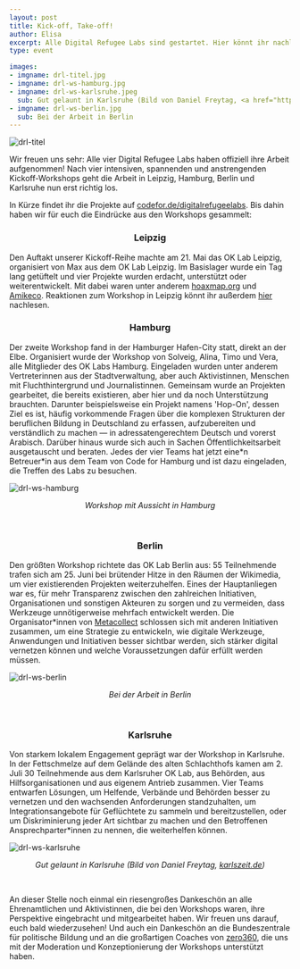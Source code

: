 ```yaml
---
layout: post
title: Kick-off, Take-off!
author: Elisa
excerpt: Alle Digital Refugee Labs sind gestartet. Hier könnt ihr nachlesen, woran sie in den nächsten Monaten arbeiten werden.
type: event

images:
- imgname: drl-titel.jpg
- imgname: drl-ws-hamburg.jpg
- imgname: drl-ws-karlsruhe.jpeg
  sub: Gut gelaunt in Karlsruhe (Bild von Daniel Freytag, <a href="http://karlszeit.de">karlszeit.de</a>)
- imgname: drl-ws-berlin.jpg
  sub: Bei der Arbeit in Berlin
---
```


![drl-titel](/blog/drl-titel.jpg)


Wir freuen uns sehr: Alle vier Digital Refugee Labs haben offiziell ihre Arbeit aufgenommen! Nach vier intensiven, spannenden und anstrengenden Kickoff-Workshops geht die Arbeit in Leipzig, Hamburg, Berlin und Karlsruhe nun erst richtig los.

In Kürze findet ihr die Projekte auf <a href="codefor.de/digitalrefugeelabs">codefor.de/digitalrefugeelabs</a>. Bis dahin haben wir für euch die Eindrücke aus den Workshops gesammelt:

<h3 style="text-align: center">Leipzig</h3>
Den Auftakt unserer Kickoff-Reihe machte am 21. Mai das OK Lab Leipzig, organisiert von Max aus dem OK Lab Leipzig. Im Basislager wurde ein Tag lang getüftelt und vier Projekte wurden erdacht, unterstützt oder weiterentwickelt. Mit dabei waren unter anderem <a href="http://hoaxmap.org">hoaxmap.org</a> und <a href="https://github.com/CodeforLeipzig/amikeco">Amikeco</a>. Reaktionen zum Workshop in Leipzig könnt ihr außerdem <a href="codefor.de/blog/drl-workshop-leipzig">hier</a> nachlesen.


<h3 style="text-align: center">Hamburg</h3>
Der zweite Workshop fand in der Hamburger Hafen-City statt, direkt an der Elbe. Organisiert wurde der Workshop von Solveig, Alina, Timo und Vera, alle Mitglieder des OK Labs Hamburg. Eingeladen wurden unter anderem Vertreterinnen aus der Stadtverwaltung, aber auch Aktivistinnen, Menschen mit Fluchthintergrund und Journalistinnen. Gemeinsam wurde an Projekten gearbeitet, die bereits existieren, aber hier und da noch Unterstützung brauchten. Darunter beispielsweise ein Projekt namens 'Hop-On', dessen Ziel es ist, häufig vorkommende Fragen über die komplexen Strukturen der beruflichen Bildung in Deutschland zu erfassen, aufzubereiten und verständlich zu machen — in adressatengerechtem Deutsch und vorerst Arabisch. Darüber hinaus wurde sich auch in Sachen Öffentlichkeitsarbeit ausgetauscht und beraten. Jedes der vier Teams hat jetzt eine*n Betreuer*in aus dem Team von Code for Hamburg und ist dazu eingeladen, die Treffen des Labs zu besuchen.

![drl-ws-hamburg](/blog/drl-ws-hamburg.jpg)
*<center>Workshop mit Aussicht in Hamburg</center>*

<br>

<h3 style="text-align: center">Berlin</h3>
Den größten Workshop richtete das OK Lab Berlin aus: 55 Teilnehmende trafen sich am 25. Juni bei brütender Hitze in den Räumen der Wikimedia, um vier existierenden Projekten weiterzuhelfen. Eines der Hauptanliegen war es, für mehr Transparenz zwischen den zahlreichen Initiativen, Organisationen und sonstigen Akteuren zu sorgen und zu vermeiden, dass Werkzeuge unnötigerweise mehrfach entwickelt werden. Die Organisator*innen von <a href="metacollect.org">Metacollect</a> schlossen sich mit anderen Initiativen zusammen, um eine Strategie zu entwickeln, wie digitale Werkzeuge, Anwendungen und Initiativen besser sichtbar werden, sich stärker digital vernetzen können und welche Voraussetzungen dafür erfüllt werden müssen.


![drl-ws-berlin](/blog/drl-ws-berlin.jpg)
*<center>Bei der Arbeit in Berlin</center>*

<br>

<h3 style="text-align: center">Karlsruhe</h3>
Von starkem lokalem Engagement geprägt war der Workshop in Karlsruhe. In der Fettschmelze auf dem Gelände des alten Schlachthofs kamen am 2. Juli 30 Teilnehmende aus dem Karlsruher OK Lab, aus Behörden, aus Hilfsorganisationen und aus eigenem Antrieb zusammen. Vier Teams entwarfen Lösungen, um Helfende, Verbände und Behörden besser zu vernetzen und den wachsenden Anforderungen standzuhalten, um Integrationsangebote für Geflüchtete zu sammeln und bereitzustellen, oder um Diskriminierung jeder Art sichtbar zu machen und den Betroffenen Ansprechparter*innen zu nennen, die weiterhelfen können.

![drl-ws-karlsruhe](/blog/drl-ws-karlsruhe.jpeg)
*<center>Gut gelaunt in Karlsruhe (Bild von Daniel Freytag, <a href="http://karlszeit.de">karlszeit.de</a>)</center>*

<br>

An dieser Stelle noch einmal ein riesengroßes Dankeschön an alle Ehrenamtlichen und Aktivistinnen, die bei den Workshops waren, ihre Perspektive eingebracht und mitgearbeitet haben. Wir freuen uns darauf, euch bald wiederzusehen! Und auch ein Dankeschön an die Bundeszentrale für politische Bildung und an die großartigen Coaches von <a href="http://zero360innovation.com">zero360</a>, die uns mit der Moderation und Konzeptionierung der Workshops unterstützt haben.
